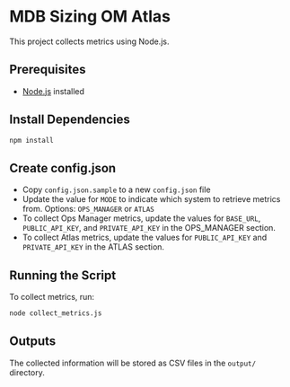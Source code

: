 # MDB Sizing OM Atlas

This project collects metrics using Node.js.

## Prerequisites

- [Node.js](https://nodejs.org/) installed

## Install Dependencies

```bash
npm install
```

## Create config.json

- Copy `config.json.sample` to a new `config.json` file
- Update the value for `MODE` to indicate which system to retrieve metrics from. Options: `OPS_MANAGER` or `ATLAS`
- To collect Ops Manager metrics, update the values for `BASE_URL`, `PUBLIC_API_KEY`, and `PRIVATE_API_KEY` in the OPS_MANAGER section.
- To collect Atlas metrics, update the values for `PUBLIC_API_KEY` and `PRIVATE_API_KEY` in the ATLAS section.

## Running the Script

To collect metrics, run:

```bash
node collect_metrics.js
```

## Outputs

The collected information will be stored as CSV files in the `output/` directory.